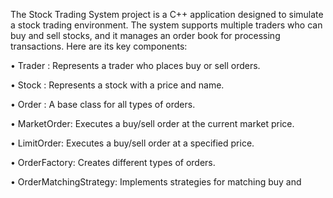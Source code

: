 The Stock Trading System project is a C++ application designed to simulate a stock trading environment. The system supports multiple traders who can buy and sell stocks, and it manages an order book for processing transactions. Here are its key components:

•	Trader : Represents a trader who places buy or sell orders.

•	Stock : Represents a stock with a price and name.

•	Order : A base class for all types of orders.

•	MarketOrder: Executes a buy/sell order at the current market price.

•	LimitOrder: Executes a buy/sell order at a specified price.

•	OrderFactory: Creates different types of orders.

•	OrderMatchingStrategy: Implements strategies for matching buy and
